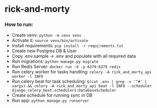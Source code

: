 # rick-and-morty

### How to run:
- Create venv: `python -m venv venv`
- Activate it: `source venv/bin/activate`
- Install requirements: `pip install -r requirements.txt`
- Create new Postgres DB & User
- Copy .env.sample -> .env and populate with all required data
- Run migrations: `python manage.py migrate`
- Run Redis Server: `docker run -d -p 6379:6379 redis`
- Run celery worker for tasks handling: `celery -A rick_and_morty_api worker -l INFO`
- Run celery beat for task scheduling: `$(cat .env | grep -v '^#' | xargs) && celery -A rick_and_morty_api beat -l INFO --scheduler django_celery_beat.schedulers:DatabaseScheduler`
- Create schedule for running sync in DB
- Run app: `python manage.py runserver`